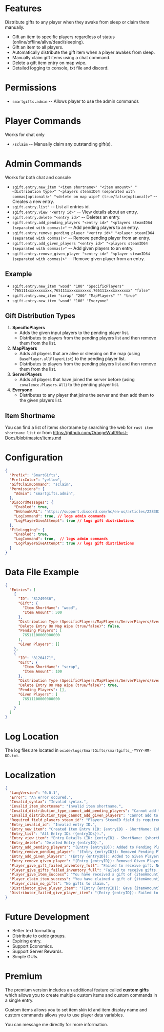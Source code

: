 # Features
Distribute gifts to any player when they awake from sleep or claim them manually.
- Gift an item to specific players regardless of status (online/offline/alive/dead/sleeping).
- Gift an item to all players.
- Automatically distribute the gift item when a player awakes from sleep.
- Manually claim gift items using a chat command.
- Delete a gift item entry on map wipe.
- Detailed logging to console, txt file and discord.

# Permissions
 - `smartgifts.admin` -- Allows player to use the admin commands

# Player Commands
Works for chat only
- `/sclaim` -- Manually claim any outstanding gift(s).

# Admin Commands
Works for both chat and console
- `sgift.entry.new_item "<item shortname>" "<item amount>" "<distribution type>" "<players steamID64 (separated with commas|optional)>" "<delete on map wipe? (true/false|optional)>"` -- Creates a new entry.
- `sgift.entry.list"` -- List all entries id.
- `sgift.entry.view "<entry id>"` -- View details about an entry.
- `sgift.entry.delete "<entry id>"` -- Deletes an entry.
- `sgift.entry.add_pending_players "<entry id>" "<players steamID64 (separated with commas)>"` -- Add pending players to an entry.
- `sgift.entry.remove_pending_player "<entry id>" "<player steamID64 (separated with commas)>"` -- Remove pending player from an entry.
- `sgift.entry.add_given_players "<entry id>" "<players steamID64 (separated with commas)>"` -- Add given players to an entry.
- `sgift.entry.remove_given_player "<entry id>" "<player steamID64 (separated with commas)>"` -- Remove given player from an entry.

## Example
 - `sgift.entry.new_item "wood" "100" "SpecificPlayers" "765111xxxxxxxxxxx,765111xxxxxxxxxxx,765111xxxxxxxxxxx" "false"`
 - `sgift.entry.new_item "scrap" "200" "MapPlayers" "" "true"`
 - `sgift.entry.new_item "wood" "100" "Everyone"`

## Gift Distribution Types
 1. **SpecificPlayers**
    - Adds the given input players to the pending player list.
    - Distributes to players from the pending players list and then remove them from the list.
 2. **MapPlayers**
    - Adds all players that are alive or sleeping on the map (using `BasePlayer.allPlayerList`) to the pending player list.
    - Distributes to players from the pending players list and then remove them from the list.
 3. **ServerPlayers**
    - Adds all players that have joined the server before (using `covalence.Players.All`) to the pending player list.
 4. **Everyone**
    - Distributes to any player that joins the server and then add them to the given players list.

## Item Shortname
You can find a list of items shortname by searching the web for `rust item shortname list` or from https://github.com/OrangeWulf/Rust-Docs/blob/master/Items.md

# Configuration
```json
{
  "Prefix": "SmartGifts",
  "PrefixColor": "yellow",
  "GiftClaimCommand": "sclaim",
  "Permissions": {
    "Admin": "smartgifts.admin",
  },
  "DiscordMessages": {
    "Enabled": true,
    "WebhookURL": "https://support.discord.com/hc/en-us/articles/228383668-Intro-to-Webhooks",
    "LogCommand": true, // logs admin commands
    "LogPlayerGiveAttempt": true // logs gift distributions
  },
  "FileLogging": {
    "Enabled": true,
    "LogCommand": true,  // logs admin commands
    "LogPlayerGiveAttempt": true // logs gift distributions
  }
}
```

# Data File Example
```json
{
  "Entries": [
    {
      "ID": "81249936",
      "Gift": {
        "Item ShortName": "wood",
        "Item Amount": 500
      },
      "Distribution Type (SpecificPlayers/MapPlayers/ServerPlayers/Everyone)": "MapPlayers",
      "Delete Entry On Map Wipe (true/false)": false,
      "Pending Players": [
        76511100000000000
      ],
      "Given Players": []
    },
    {
      "ID": "81264171",
      "Gift": {
        "Item ShortName": "scrap",
        "Item Amount": 100
      },
      "Distribution Type (SpecificPlayers/MapPlayers/ServerPlayers/Everyone)": "Everyone",
      "Delete Entry On Map Wipe (true/false)": true,
      "Pending Players": [],
      "Given Players": [
        76511100000000000
      ]
    }
  ]
}
```

# Log Location
The log files are located in `oxide/logs/SmartGifts/smartgifts_-YYYY-MM-DD.txt`.

# Localization
```json
{
  "LangVersion": "0.0.1",
  "Error": "An error occured.",
  "Invalid_syntax": "Invalid syntax.",
  "Invalid_item_shortname": "Invalid item shortname.",
  "Invalid_distribution_type_cannot_add_pending_players": "Cannot add to pending players, Invalid distribution type.",
  "Invalid_distribution_type_cannot_add_given_players": "Cannot add to given players, Invalid distribution type.",
  "Required_field_players_steam_id": "Players SteamID field is required.",
  "Entry_invalid_id": "Invalid entry ID.",
  "Entry_new_item": "Created Item Entry (ID: {entryID} - ShortName: {shortName}, Amount: {amount} - DistributionType: {distributionType} - Players: {playersSteamIDs} - DeleteEntryOnMapWipe: {deleteEntryOnMapWipe})",
  "Entry_list": "All Entry IDs ({entryIDs}).",
  "Entry_view_item": "Entry Details (ID: {entryID} - ShortName: {shortName}, Amount: {amount} - DistributionType: {distributionType} - Players: {playersSteamIDs} - DeleteEntryOnMapWipe: {deleteEntryOnMapWipe})",
  "Entry_delete": "Deleted Entry {entryID}.",
  "Entry_add_pending_players": "(Entry {entryID}): Added to Pending Players (\"{pendingPlayers}\").",
  "Entry_remove_pending_player": "(Entry {entryID}): Removed Pending Player {pendingPlayer}.",
  "Entry_add_given_players": "(Entry {entryID}): Added to Given Players (\"{givenPlayers}\").",
  "Entry_remove_given_player": "(Entry {entryID}): Removed Given Player {givenPlayer}.",
  "Player_give_gift_failed_inventory_full": "Failed to receive gift. Not enough space in your inventory, please clear your inventory and then type <color=#ADD8E6>/sclaim</color> to manually claim it.",
  "Player_give_gifts_failed_inventory_full": "Failed to receive gifts. Not enough space in your inventory, please clear your inventory and then type <color=#ADD8E6>/sclaim</color> to manually claim them.",
  "Player_give_item_success": "You have received a gift of {itemAmount} {itemName} in your inventory.",
  "Player_claim_item_success": "You have claimed a gift of {itemAmount} {itemName} in your inventory.",
  "Player_claim_no_gifts": "No gifts to claim.",
  "Distributor_give_player_item": "(Entry {entryID}): Gave {itemAmount} {itemName} to player {playerName} ({playerID}).",
  "Distributor_failed_give_player_item": "(Entry {entryID}): Failed to give {itemAmount} {itemName} to player {playerName} ({playerID})."
}
```

# Future Development
- Better text formatting.
- Distribute to oxide groups.
- Expiring entry.
- Support Economics.
- Support Server Rewards.
- Simple GUIs.

# Premium
The premium version includes an additional feature called **custom gifts** which allows you to create multiple custom items and custom commands in a single entry.

Custom items allows you to set item skin id and item display name and custom commands allows you to use player data variables.

You can message me directly for more information.